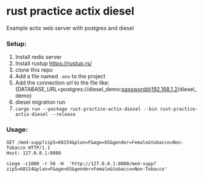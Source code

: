 # rust practice actix diesel
Example actix web server with postgres and diesel


### Setup:
1) Install redis server
2) Install rustup https://rustup.rs/
3) clone this repo
4) Add a file named `.env` to the project
5) Add the connection url to the file like: (DATABASE_URL=postgres://diesel_demo:password@192.168.1.2/diesel_demo)
6) diesel migration run
5) `cargo run --package rust-practice-actix-diesel --bin rust-practice-actix-diesel --release`

### Usage:
```
GET /med-supp?zip5=68154&plan=F&age=65&gender=Female&tobacco=Non-Tobacco HTTP/1.1
Host: 127.0.0.1:8080
```

```shell script
siege -c1000 -r 50 -H  'http://127.0.0.1:8080/med-supp?zip5=68154&plan=F&age=65&gender=Female&tobacco=Non-Tobacco'
```
